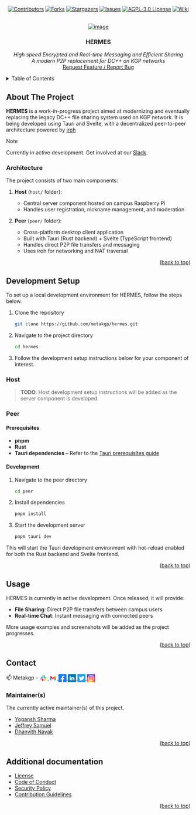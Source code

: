 <div id="top"></div>

<!-- PROJECT SHIELDS -->
<!-- https://www.markdownguide.org/basic-syntax/#reference-style-links-->
<div align="center">

[![Contributors][contributors-shield]][contributors-url]
[![Forks][forks-shield]][forks-url]
[![Stargazers][stars-shield]][stars-url]
[![Issues][issues-shield]][issues-url]
[![AGPL-3.0 License][license-shield]][license-url]
[![Wiki][wiki-shield]][wiki-url]

</div>

<!-- PROJECT LOGO -->
<br />
<div align="center">
  <a href="https://github.com/metakgp/hermes">
     <img width="140" alt="image" src="https://raw.githubusercontent.com/metakgp/design/main/logos/black-large.jpg">
  </a>

  <h3 align="center">HERMES</h3>

  <p align="center">
    <i>High speed Encrypted and Real-time Messaging and Efficient Sharing</i>
    <br />
    <i>A modern P2P replacement for DC++ on KGP networks</i>
    <br />
    <a href="https://github.com/metakgp/hermes/issues">Request Feature / Report Bug</a>
  </p>
</div>


<!-- TABLE OF CONTENTS -->
<details>
<summary>Table of Contents</summary>

- [About The Project](#about-the-project)
  - [Architecture](#architecture)
- [Development Setup](#development-setup)
  - [Host](#host)
  - [Peer](#peer)
- [Usage](#usage)
- [Contact](#contact)
  - [Maintainer(s)](#maintainers)
- [Additional documentation](#additional-documentation)

</details>


<!-- ABOUT THE PROJECT -->
## About The Project

**HERMES** is a work-in-progress project aimed at modernizing and eventually replacing the legacy DC++ file sharing system used on KGP network. It is being developed using Tauri and Svelte, with a decentralized peer-to-peer architecture powered by [iroh](https://iroh.computer/docs/)

> [!Note]
> Currently in active development. Get involved at our [Slack](https://slack.metakgp.org/).

### Architecture

The project consists of two main components:

1. **Host** (`host/` folder): 
   - Central server component hosted on campus Raspberry Pi
   - Handles user registration, nickname management, and moderation

2. **Peer** (`peer/` folder):
   - Cross-platform desktop client application
   - Built with Tauri (Rust backend) + Svelte (TypeScript frontend)
   - Handles direct P2P file transfers and messaging
   - Uses iroh for networking and NAT traversal

<p align="right">(<a href="#top">back to top</a>)</p>

## Development Setup
To set up a local development environment for HERMES, follow the steps below.

1. Clone the repository
   ```sh
   git clone https://github.com/metakgp/hermes.git
   ```

2. Navigate to the project directory
   ```sh
   cd hermes
   ```

3. Follow the development setup instructions below for your component of interest.

### Host
> **TODO**: Host development setup instructions will be added as the server component is developed.

### Peer

#### Prerequisites
- **pnpm**
- **Rust**
- **Tauri dependencies** – Refer to the [Tauri prerequisites guide](https://tauri.app/start/prerequisites/)


#### Development
1. Navigate to the peer directory
   ```sh
   cd peer
   ```

2. Install dependencies
   ```sh
   pnpm install
   ```

3. Start the development server
   ```sh
   pnpm tauri dev
   ```

This will start the Tauri development environment with hot-reload enabled for both the Rust backend and Svelte frontend.

<p align="right">(<a href="#top">back to top</a>)</p>

<!-- USAGE EXAMPLES -->
## Usage

HERMES is currently in active development. Once released, it will provide:

- **File Sharing**: Direct P2P file transfers between campus users
- **Real-time Chat**: Instant messaging with connected peers

More usage examples and screenshots will be added as the project progresses.

<p align="right">(<a href="#top">back to top</a>)</p>

## Contact

<p>
📫 Metakgp -
<a href="https://slack.metakgp.org">
  <img align="center" alt="Metakgp's slack invite" width="22px" src="https://raw.githubusercontent.com/edent/SuperTinyIcons/master/images/svg/slack.svg" />
</a>
<a href="mailto:metakgp@gmail.com">
  <img align="center" alt="Metakgp's email " width="22px" src="https://raw.githubusercontent.com/edent/SuperTinyIcons/master/images/svg/gmail.svg" />
</a>
<a href="https://www.facebook.com/metakgp">
  <img align="center" alt="metakgp's Facebook" width="22px" src="https://raw.githubusercontent.com/edent/SuperTinyIcons/master/images/svg/facebook.svg" />
</a>
<a href="https://www.linkedin.com/company/metakgp-org/">
  <img align="center" alt="metakgp's LinkedIn" width="22px" src="https://raw.githubusercontent.com/edent/SuperTinyIcons/master/images/svg/linkedin.svg" />
</a>
<a href="https://twitter.com/metakgp">
  <img align="center" alt="metakgp's Twitter " width="22px" src="https://raw.githubusercontent.com/edent/SuperTinyIcons/master/images/svg/twitter.svg" />
</a>
<a href="https://www.instagram.com/metakgp_/">
  <img align="center" alt="metakgp's Instagram" width="22px" src="https://raw.githubusercontent.com/edent/SuperTinyIcons/master/images/svg/instagram.svg" />
</a>
</p>

### Maintainer(s)

The currently active maintainer(s) of this project.

- [Yogansh Sharma](https://github.com/YoganshSharma)
- [Jeffrey Samuel](https://github.com/Signor-Koala)
- [Dhanvith Nayak](https://github.com/dhanvithnayak)

<p align="right">(<a href="#top">back to top</a>)</p>

## Additional documentation

  - [License](/LICENSE)
  - [Code of Conduct](/.github/CODE_OF_CONDUCT.md)
  - [Security Policy](/.github/SECURITY.md)
  - [Contribution Guidelines](/.github/CONTRIBUTING.md)

<p align="right">(<a href="#top">back to top</a>)</p>

<!-- MARKDOWN LINKS & IMAGES -->

[contributors-shield]: https://img.shields.io/github/contributors/metakgp/hermes.svg?style=for-the-badge
[contributors-url]: https://github.com/metakgp/hermes/graphs/contributors
[forks-shield]: https://img.shields.io/github/forks/metakgp/hermes.svg?style=for-the-badge
[forks-url]: https://github.com/metakgp/hermes/network/members
[stars-shield]: https://img.shields.io/github/stars/metakgp/hermes.svg?style=for-the-badge
[stars-url]: https://github.com/metakgp/hermes/stargazers
[issues-shield]: https://img.shields.io/github/issues/metakgp/hermes.svg?style=for-the-badge
[issues-url]: https://github.com/metakgp/hermes/issues
[license-shield]: https://img.shields.io/github/license/metakgp/hermes.svg?style=for-the-badge
[license-url]: https://github.com/metakgp/hermes/blob/master/LICENSE
[wiki-shield]: https://custom-icon-badges.demolab.com/badge/metakgp_wiki-grey?logo=metakgp_logo&style=for-the-badge
[wiki-url]: https://wiki.metakgp.org
[slack-url]: https://slack.metakgp.org
